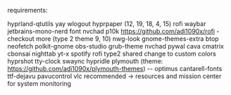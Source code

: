 requirements:

hyprland-qtutils
yay
wlogout
hyprpaper (12, 19, 18, 4, 15)
rofi
waybar
jetbrains-mono-nerd font
nvchad
p10k
https://github.com/adi1090x/rofi - checkout more (type 2 theme 9, 10)
nwg-look
gnome-themes-extra
btop
neofetch
polkit-gnome
obs-studio
grub-theme
nvchad
pywal
cava
cmatrix
cbonsai
nighttab
yt-x
spotify
rofi type2 shared change to custom colors
hyprshot
tty-clock
swaync
hypridle
plymouth (theme: https://github.com/adi1090x/plymouth-themes) -- optimus
  cantarell-fonts
  ttf-dejavu
pavucontrol
vlc
recommended -> resources and mission center for system monitoring
